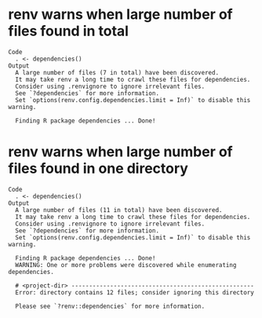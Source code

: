 # renv warns when large number of files found in total

    Code
      . <- dependencies()
    Output
      A large number of files (7 in total) have been discovered.
      It may take renv a long time to crawl these files for dependencies.
      Consider using .renvignore to ignore irrelevant files.
      See `?dependencies` for more information.
      Set `options(renv.config.dependencies.limit = Inf)` to disable this warning.
      
      Finding R package dependencies ... Done!

# renv warns when large number of files found in one directory

    Code
      . <- dependencies()
    Output
      A large number of files (11 in total) have been discovered.
      It may take renv a long time to crawl these files for dependencies.
      Consider using .renvignore to ignore irrelevant files.
      See `?dependencies` for more information.
      Set `options(renv.config.dependencies.limit = Inf)` to disable this warning.
      
      Finding R package dependencies ... Done!
      WARNING: One or more problems were discovered while enumerating dependencies.
      
      # <project-dir> ----------------------------------------------------
      Error: directory contains 12 files; consider ignoring this directory
      
      Please see `?renv::dependencies` for more information.

